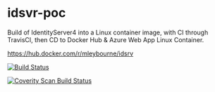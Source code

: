 # idsvr-poc

Build of IdentityServer4 into a Linux container image, with CI through TravisCI, then CD to Docker Hub & Azure Web App Linux Container.

https://hub.docker.com/r/mleybourne/idsrv

[![Build Status](https://travis-ci.org/mleyb/idsvr-poc.svg?branch=master)](https://travis-ci.org/mleyb/idsvr-poc)

<a href="https://scan.coverity.com/projects/mleyb-idsvr-poc">
  <img alt="Coverity Scan Build Status"
       src="https://scan.coverity.com/projects/13738/badge.svg"/>
</a>